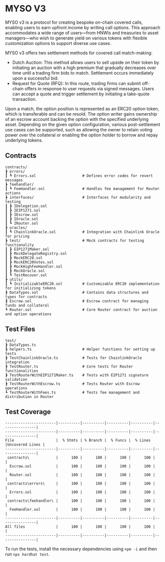 # MYSO V3

MYSO v3 is a protocol for creating bespoke on-chain covered calls, enabling users to earn upfront income by writing call options. This approach accommodates a wide range of users—from HNWIs and treasuries to asset managers—who wish to generate yield on various tokens with flexible customization options to support diverse use cases.

MYSO v3 offers two settlement methods for covered call match-making:

- Dutch Auction: This method allows users to sell upside on their token by initiating an auction with a high premium that gradually decreases over time until a trading firm bids to match. Settlement occurs immediately upon a successful bid.
- Request for Quote (RFQ): In this route, trading firms can submit off-chain offers in response to user requests via signed messages. Users can accept a quote and trigger settlement by initiating a take-quote transaction.

Upon a match, the option position is represented as an ERC20 option token, which is transferable and can be resold. The option writer gains ownership of an escrow account backing the option with the specified underlying asset. Depending on the given option configuration, various post-settlement use cases can be supported, such as allowing the owner to retain voting power over the collateral or enabling the option holder to borrow and repay underlying tokens.

## Contracts

```
contracts/
┣ errors/
┃ ┗ Errors.sol                     # Defines error codes for revert messages
┣ feehandler/
┃ ┗ FeeHandler.sol                 # Handles fee management for Router actions
┣ interfaces/                      # Interfaces for modularity and testing
┃ ┣ IDelegation.sol
┃ ┣ IEIP1271.sol
┃ ┣ IEscrow.sol
┃ ┣ IOracle.sol
┃ ┗ IRouter.sol
┣ oracles/
┃ ┗ ChainlinkOracle.sol            # Integration with Chainlink Oracle for pricing
┣ test/                            # Mock contracts for testing functionality
┃ ┣ EIP1271Maker.sol
┃ ┣ MockDelegateRegistry.sol
┃ ┣ MockERC20.sol
┃ ┣ MockERC20Votes.sol
┃ ┣ MockHighFeeHandler.sol
┃ ┣ MockOracle.sol
┃ ┗ TestRecover.sol
┣ utils/
┃ ┗ InitializableERC20.sol         # Customizable ERC20 implementation for initializing tokens
┣ DataTypes.sol                    # Contains data structures and types for contracts
┣ Escrow.sol                       # Escrow contract for managing funds and collateral
┗ Router.sol                       # Core Router contract for auction and option operations
```

## Test Files

```
test/
┣ DataTypes.ts
┣ helpers.ts                       # Helper functions for setting up tests
┣ TestChainlinkOracle.ts           # Tests for ChainlinkOracle integration
┣ TestRouter.ts                    # Core tests for Router functionalities
┣ TestRouterWithEIP1271Maker.ts    # Tests with EIP1271 signature validation
┣ TestRouterWithEscrow.ts          # Tests Router with Escrow operations
┗ TestRouterWithFees.ts            # Tests fee management and distribution in Router
```

## Test Coverage

```
-----------------------|----------|----------|----------|----------|----------------|
-----------------------|----------|----------|----------|----------|----------------|
File                   |  % Stmts | % Branch |  % Funcs |  % Lines |Uncovered Lines |
-----------------------|----------|----------|----------|----------|----------------|
 contracts\            |      100 |      100 |      100 |      100 |                |
  Escrow.sol           |      100 |      100 |      100 |      100 |                |
  Router.sol           |      100 |      100 |      100 |      100 |                |
 contracts\errors\     |      100 |      100 |      100 |      100 |                |
  Errors.sol           |      100 |      100 |      100 |      100 |                |
 contracts\feehandler\ |      100 |      100 |      100 |      100 |                |
  FeeHandler.sol       |      100 |      100 |      100 |      100 |                |
-----------------------|----------|----------|----------|----------|----------------|
All files              |      100 |      100 |      100 |      100 |                |
-----------------------|----------|----------|----------|----------|----------------|
```

To run the tests, install the necessary dependencies using `npm -i` and then run `npx hardhat test`.
